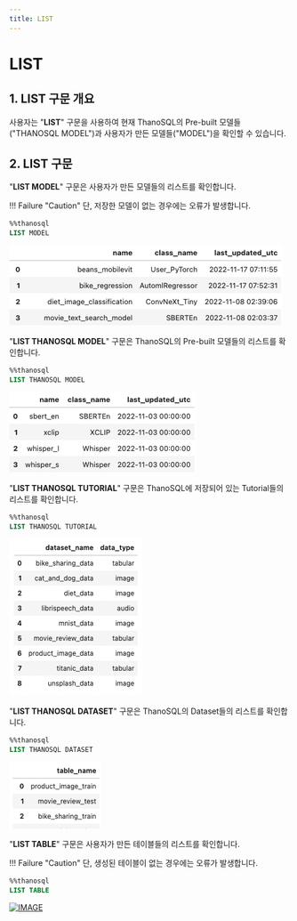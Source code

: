 ```yaml
---
title: LIST
---
```


# __LIST__

## __1. LIST 구문 개요__

사용자는 "__LIST__" 구문을 사용하여 현재 ThanoSQL의 Pre-built 모델들("THANOSQL MODEL")과 사용자가 만든 모델들("MODEL")을 확인할 수 있습니다. 

## __2. LIST 구문__

"__LIST MODEL__" 구문은 사용자가 만든 모델들의 리스트를 확인합니다.

!!! Failure "Caution"
    단, 저장한 모델이 없는 경우에는 오류가 발생합니다.

```sql
%%thanosql
LIST MODEL
```
[![IMAGE](/img/thanosql_syntax/query/LIST/img1.png)](/img/thanosql_syntax/query/LIST/img1.png)

"__LIST THANOSQL MODEL__" 구문은 ThanoSQL의 Pre-built 모델들의 리스트를 확인합니다.

```sql
%%thanosql
LIST THANOSQL MODEL
```
[![IMAGE](/img/thanosql_syntax/query/LIST/img2.png)](/img/thanosql_syntax/query/LIST/img2.png)

"__LIST THANOSQL TUTORIAL__" 구문은 ThanoSQL에 저장되어 있는 Tutorial들의 리스트를 확인합니다.

```sql
%%thanosql
LIST THANOSQL TUTORIAL
```
[![IMAGE](/img/thanosql_syntax/query/LIST/img3.png)](/img/thanosql_syntax/query/LIST/img3.png)

"__LIST THANOSQL DATASET__" 구문은 ThanoSQL의 Dataset들의 리스트를 확인합니다.

```sql
%%thanosql
LIST THANOSQL DATASET
```
[![IMAGE](/img/thanosql_syntax/query/LIST/img4.png)](/img/thanosql_syntax/query/LIST/img4.png)

"__LIST TABLE__" 구문은 사용자가 만든 테이블들의 리스트를 확인합니다.

!!! Failure "Caution"
    단, 생성된 테이블이 없는 경우에는 오류가 발생합니다.

```sql
%%thanosql
LIST TABLE
```
[![IMAGE](/img/thanosql_syntax/query/LIST/img5.png)](/img/thanosql_syntax/query/LIST/img5.png)